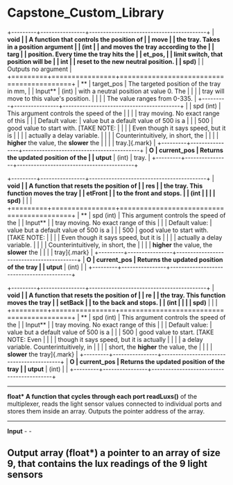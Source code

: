 ﻿# Capstone_Custom_Library
+---------+----------------+------------------------------------------+
| **void  |                | A function that controls the position of |
| move    |                | the tray. Takes in a position argument   |
| (int    |                | and moves the tray according to the      |
| targ    |                | position. Every time the tray hits the   |
| et_pos, |                | limit switch, that position will be      |
| int     |                | reset to the new neutral position.       |
| spd)**  |                | Outputs no argument                      |
+=========+================+==========================================+
| **      | target_pos     | The targeted position of the tray in mm, |
| Input** | (int)          | with a neutral position at value 0. The  |
|         |                | tray will move to this value's position. |
|         |                | The value ranges from 0-335.             |
+---------+----------------+------------------------------------------+
|         | spd (int)      | This argument controls the speed of the  |
|         |                | tray moving. No exact range of this      |
|         | Default value: | value but a default value of 500 is a    |
|         | 500            | good value to start with. [TAKE NOTE:    |
|         |                | Even though it says speed, but it is     |
|         |                | actually a delay variable.               |
|         |                | Counterintuitively, in short, the        |
|         |                | **higher** the value, the **slower** the |
|         |                | tray.]{.mark}                            |
+---------+----------------+------------------------------------------+
| **O     | current_pos    | Returns the updated position of the      |
| utput** | (int)          | tray.                                    |
+---------+----------------+------------------------------------------+

+---------+----------------+------------------------------------------+
| **void  |                | A function that resets the position of   |
| res     |                | the tray. This function moves the tray   |
| etFront |                | to the **front** and stops.              |
| (int    |                |                                          |
| spd)**  |                |                                          |
+=========+================+==========================================+
| **      | spd (int)      | This argument controls the speed of the  |
| Input** |                | tray moving. No exact range of this      |
|         | Default value: | value but a default value of 500 is a    |
|         | 500            | good value to start with. [TAKE NOTE:    |
|         |                | Even though it says speed, but it is     |
|         |                | actually a delay variable.               |
|         |                | Counterintuitively, in short, the        |
|         |                | **higher** the value, the **slower** the |
|         |                | tray]{.mark}                             |
+---------+----------------+------------------------------------------+
| **O     | current_pos    | Returns the updated position of the tray |
| utput** | (int)          |                                          |
+---------+----------------+------------------------------------------+

+---------+----------------+------------------------------------------+
| **void  |                | A function that resets the position of   |
| re      |                | the tray. This function moves the tray   |
| setBack |                | to the **back** and stops.               |
| (int    |                |                                          |
| spd)**  |                |                                          |
+=========+================+==========================================+
| **      | spd (int)      | This argument controls the speed of the  |
| Input** |                | tray moving. No exact range of this      |
|         | Default value: | value but a default value of 500 is a    |
|         | 500            | good value to start. [TAKE NOTE: Even    |
|         |                | though it says speed, but it is actually |
|         |                | a delay variable. Counterintuitively, in |
|         |                | short, the **higher** the value, the     |
|         |                | **slower** the tray]{.mark}              |
+---------+----------------+------------------------------------------+
| **O     | current_pos    | Returns the updated position of the tray |
| utput** | (int)          |                                          |
+---------+----------------+------------------------------------------+

  ---------------------------------------------------------------------------
  **float\*                        A function that cycles through each port
  readLuxs()**                     of the multiplexer, reads the light sensor
                                   values connected to individual ports and
                                   stores them inside an array. Outputs the
                                   pointer address of the array.
  -------------- ----------------- ------------------------------------------
  **Input**      \-                \-

  **Output**     array (float\*)   a pointer to an array of size 9, that
                                   contains the lux readings of the 9 light
                                   sensors
  ---------------------------------------------------------------------------
